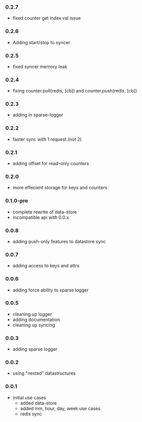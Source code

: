 ### 0.2.7

  * fixed counter get index val issue

### 0.2.6

  * Adding start/stop to syncer

### 0.2.5

  * fixed syncer memory leak

### 0.2.4

  * fixing counter.pull(redis, [cb]) and counter.push(redis, [cb])

### 0.2.3

  * adding in sparse-logger

### 0.2.2

  * faster sync with 1 request (not 2)

### 0.2.1

  * adding offset for read-only counters

### 0.2.0

  * more effecient storage for keys and counters

### 0.1.0-pre

  * complete rewrite of data-store
  * incompatible api with 0.0.x

### 0.0.8

  * adding push-only features to datastore sync

### 0.0.7

  * adding access to keys and attrs

### 0.0.6

  * adding force ability to sparse logger

### 0.0.5

  * cleaning up logger
  * adding documentation
  * cleaning up syncing

### 0.0.3

  * adding sparse logger

### 0.0.2

  * using "nested" datastructures

### 0.0.1

  * initial use cases
    * added data-store
    * added min, hour, day, week use cases
    * redis sync
